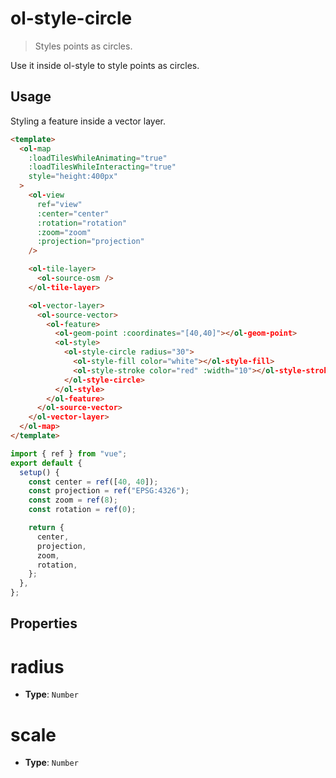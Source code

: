 # ol-style-circle

> Styles points as circles.

Use it inside ol-style to style points as circles.

<script setup>
import StyleDemo from "@demos/StyleDemo.vue"
</script>

<ClientOnly>
<StyleDemo/>
</ClientOnly>

## Usage

Styling a feature inside a vector layer.

```html
<template>
  <ol-map
    :loadTilesWhileAnimating="true"
    :loadTilesWhileInteracting="true"
    style="height:400px"
  >
    <ol-view
      ref="view"
      :center="center"
      :rotation="rotation"
      :zoom="zoom"
      :projection="projection"
    />

    <ol-tile-layer>
      <ol-source-osm />
    </ol-tile-layer>

    <ol-vector-layer>
      <ol-source-vector>
        <ol-feature>
          <ol-geom-point :coordinates="[40,40]"></ol-geom-point>
          <ol-style>
            <ol-style-circle radius="30">
              <ol-style-fill color="white"></ol-style-fill>
              <ol-style-stroke color="red" :width="10"></ol-style-stroke>
            </ol-style-circle>
          </ol-style>
        </ol-feature>
      </ol-source-vector>
    </ol-vector-layer>
  </ol-map>
</template>
```

```js
import { ref } from "vue";
export default {
  setup() {
    const center = ref([40, 40]);
    const projection = ref("EPSG:4326");
    const zoom = ref(8);
    const rotation = ref(0);

    return {
      center,
      projection,
      zoom,
      rotation,
    };
  },
};
```

## Properties

# radius

- **Type**: `Number`

# scale

- **Type**: `Number`
